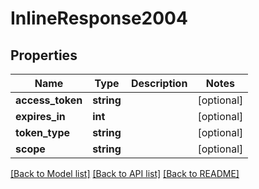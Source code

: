 # InlineResponse2004

## Properties
Name | Type | Description | Notes
------------ | ------------- | ------------- | -------------
**access_token** | **string** |  | [optional] 
**expires_in** | **int** |  | [optional] 
**token_type** | **string** |  | [optional] 
**scope** | **string** |  | [optional] 

[[Back to Model list]](../../README.md#documentation-for-models) [[Back to API list]](../../README.md#documentation-for-api-endpoints) [[Back to README]](../../README.md)

